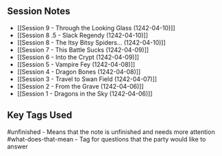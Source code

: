 
## Session Notes
- [[Session 9 - Through the Looking Glass (1242-04-10)]]
- [[Session 8 .5 - Slack Regendy (1242-04-10)]]
- [[Session 8 - The Itsy Bitsy Spiders… (1242-04-10)]]
- [[Session 7 - This Battle Sucks (1242-04-09)]]
- [[Session 6 - Into the Crypt (1242-04-09)]]
- [[Session 5 - Vampire Fey (1242-04-08)]]
- [[Session 4 - Dragon Bones (1242-04-08)]]
- [[Session 3 - Travel to Swan Field (1242-04-07)]]
- [[Session 2 - From the Grave (1242-04-06)]]
- [[Session 1 - Dragons in the Sky (1242-04-06)]]

## Key Tags Used
#unfinished - Means that the note is unfinished and needs more attention
#what-does-that-mean  - Tag for questions that the party would like to answer

